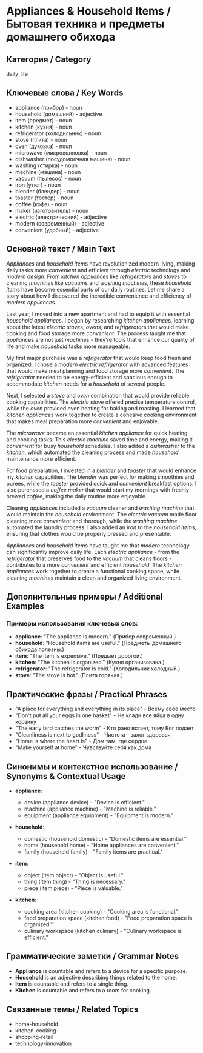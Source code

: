 # Appliances & Household Items / Бытовая техника и предметы домашнего обихода

## Категория / Category
daily_life

## Ключевые слова / Key Words
- appliance (прибор) - noun
- household (домашний) - adjective
- item (предмет) - noun
- kitchen (кухня) - noun
- refrigerator (холодильник) - noun
- stove (плита) - noun
- oven (духовка) - noun
- microwave (микроволновка) - noun
- dishwasher (посудомоечная машина) - noun
- washing (стирка) - noun
- machine (машина) - noun
- vacuum (пылесос) - noun
- iron (утюг) - noun
- blender (блендер) - noun
- toaster (тостер) - noun
- coffee (кофе) - noun
- maker (изготовитель) - noun
- electric (электрический) - adjective
- modern (современный) - adjective
- convenient (удобный) - adjective

## Основной текст / Main Text

*Appliances* and *household* *item*s have revolutionized modern living, making daily tasks more *convenient* and efficient through *electric* technology and *modern* *design*. From *kitchen* *appliance*s like *refrigerator*s and *stove*s to cleaning *machine*s like *vacuum*s and *washing* *machine*s, these *household* *item*s have become essential parts of our daily routines. Let me share a story about how I discovered the incredible convenience and efficiency of *modern* *appliance*s.

Last year, I moved into a new apartment and had to equip it with essential *household* *appliance*s. I began by researching *kitchen* *appliance*s, learning about the latest *electric* *stove*s, *oven*s, and *refrigerator*s that would make cooking and food storage more *convenient*. The process taught me that *appliance*s are not just *machine*s - they're tools that enhance our quality of life and make *household* tasks more manageable.

My first major purchase was a *refrigerator* that would keep food fresh and organized. I chose a *modern* *electric* *refrigerator* with advanced features that would make meal planning and food storage more *convenient*. The *refrigerator* needed to be energy-efficient and spacious enough to accommodate *kitchen* needs for a *household* of several people.

Next, I selected a *stove* and *oven* combination that would provide reliable cooking capabilities. The *electric* *stove* offered precise temperature control, while the *oven* provided even heating for baking and roasting. I learned that *kitchen* *appliance*s work together to create a cohesive cooking environment that makes meal preparation more *convenient* and enjoyable.

The *microwave* became an essential *kitchen* *appliance* for quick heating and cooking tasks. This *electric* *machine* saved time and energy, making it *convenient* for busy *household* schedules. I also added a *dishwasher* to the *kitchen*, which automated the cleaning process and made *household* maintenance more efficient.

For food preparation, I invested in a *blender* and *toaster* that would enhance my *kitchen* capabilities. The *blender* was perfect for making smoothies and purees, while the *toaster* provided quick and *convenient* breakfast options. I also purchased a *coffee* *maker* that would start my mornings with freshly brewed *coffee*, making the daily routine more enjoyable.

Cleaning *appliance*s included a *vacuum* cleaner and *washing* *machine* that would maintain the *household* environment. The *electric* *vacuum* made floor cleaning more *convenient* and thorough, while the *washing* *machine* automated the laundry process. I also added an *iron* to the *household* *item*s, ensuring that clothes would be properly pressed and presentable.

*Appliances* and *household* *item*s have taught me that *modern* technology can significantly improve daily life. Each *electric* *appliance* - from the *refrigerator* that preserves food to the *vacuum* that cleans floors - contributes to a more *convenient* and efficient *household*. The *kitchen* *appliance*s work together to create a functional cooking space, while cleaning *machine*s maintain a clean and organized living environment.

## Дополнительные примеры / Additional Examples

### Примеры использования ключевых слов:
- **appliance**: "The appliance is modern." (Прибор современный.)
- **household**: "Household items are useful." (Предметы домашнего обихода полезны.)
- **item**: "The item is expensive." (Предмет дорогой.)
- **kitchen**: "The kitchen is organized." (Кухня организована.)
- **refrigerator**: "The refrigerator is cold." (Холодильник холодный.)
- **stove**: "The stove is hot." (Плита горячая.)

## Практические фразы / Practical Phrases

- "A place for everything and everything in its place" - Всему свое место
- "Don't put all your eggs in one basket" - Не клади все яйца в одну корзину
- "The early bird catches the worm" - Кто рано встает, тому Бог подает
- "Cleanliness is next to godliness" - Чистота - залог здоровья
- "Home is where the heart is" - Дом там, где сердце
- "Make yourself at home" - Чувствуйте себя как дома

## Синонимы и контекстное использование / Synonyms & Contextual Usage

- **appliance**: 
  - device (appliance device) - "Device is efficient."
  - machine (appliance machine) - "Machine is reliable."
  - equipment (appliance equipment) - "Equipment is modern."

- **household**: 
  - domestic (household domestic) - "Domestic items are essential."
  - home (household home) - "Home appliances are convenient."
  - family (household family) - "Family items are practical."

- **item**: 
  - object (item object) - "Object is useful."
  - thing (item thing) - "Thing is necessary."
  - piece (item piece) - "Piece is valuable."

- **kitchen**: 
  - cooking area (kitchen cooking) - "Cooking area is functional."
  - food preparation space (kitchen food) - "Food preparation space is organized."
  - culinary workspace (kitchen culinary) - "Culinary workspace is efficient."

## Грамматические заметки / Grammar Notes

- **Appliance** is countable and refers to a device for a specific purpose.
- **Household** is an adjective describing things related to the home.
- **Item** is countable and refers to a single thing.
- **Kitchen** is countable and refers to a room for cooking.

## Связанные темы / Related Topics

- home-household
- kitchen-cooking
- shopping-retail
- technology-innovation
